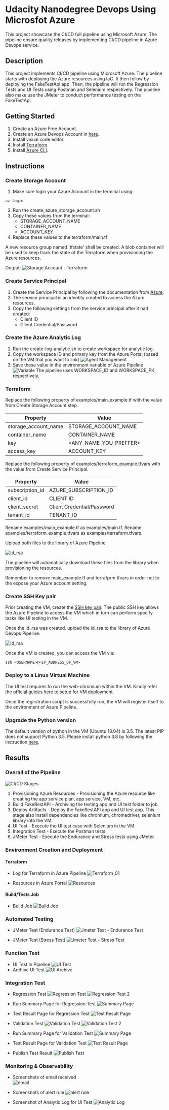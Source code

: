 # Udacity Nanodegree Devops Using Microsfot Azure
This project showcase the CI/CD full pipeline using Microsoft Azure. The pipeline ensure quality releases by implementing CI/CD pipeline in Azure Devops service.

## Description
This project implements CI/CD pipeline using Microsoft Azure. The pipeline starts with deploying the Azure resources using IaC. It then follow by deploying the FakeTestApi app. Then, the pipeline will run the Regression Tests and UI Tests using Postman and Selenium respectively. The pipeline also make use the JMeter to conduct performance testing on the FakeTestApi.

## Getting Started
1. Create an Azure Free Account.
2. Create an Azure Devops Account in [here](https://dev.azure.com).
3. Install visual code editor.
4. Install [Terraform](https://learn.hashicorp.com/tutorials/terraform/install-cli).
5. Install [Azure CLI](https://docs.microsoft.com/en-us/cli/azure/install-azure-cli).

## Instructions

### Create Storage Account
1. Make sure login your Azure Account in the terminal using:
```
az login
```
2. Run the create_azure_storage_account.sh
3. Copy these values from the terminal:
    - STORAGE_ACCOUNT_NAME
    - CONTAINER_NAME
    - ACCOUNT_KEY
4. Replace these values to the terraform/main.tf

A new resource group named 'tfstate' shall be created. A blob container will be used to keep track the state of the Terraform when provisioning the Azure resources.

Output:
![Storage Account - Terraform](./screens/01_Terraform.png)

### Create Service Principal
1. Create the Service Principal by following the documentation from [Azure](https://docs.microsoft.com/en-us/azure/active-directory/develop/howto-create-service-principal-portal).
2. The service principal is an identity created to access the Azure resources.
3. Copy the following settings from the service principal after it had created:
    - Client ID
    - Client Credential/Password

### Create the Azure Analytic Log
1. Run the create-log-analytic.sh to create workspace for analytic log.
2. Copy the workspace ID and primary key from the Azure Portal (based on the VM that you want to link)
![Agent Management](./screens/015_Agent_Management.png)
3. Save these value in the environment variable of Azure Pipeline
![Variable](./screens/014_variable.png)
The pipeline uses WORKSPACE_ID and WORKSPACE_PK respectively.


### Terraform
Replace the following property of examples/main_example.tf with the value from Create Storage Account step.

| Property | Value |
| ----------- | ----------- |
| storage_account_name | STORAGE_ACCOUNT_NAME |
| container_name | CONTAINER_NAME |
| key | <ANY_NAME_YOU_PREFFER> |
| access_key | ACCOUNT_KEY |


Replace the following property of examples/terraform_example.tfvars with the value from Create Service Principal.

| Property | Value |
| ----------- | ----------- |
| subscription_id | AZURE_SUBSCRIPTION_ID |
| client_id | CLIENT ID |
| client_secret | Client Credential/Password |
| tenant_id | TENANT_ID |

Rename examples/main_example.tf as examples/main.tf.
Rename examples/terraform_example.tfvars as examples/terraform.tfvars.

Upload both files to the library of Azure Pipeline.

![id_rsa](./screens/01_rsa_upload.png)

The pipeline will automatically download these files from the library when provisioning the resources.

Remember to remove main_example.tf and terrafprm.tfvars in order not to the expose your Azure account setting.


### Create SSH Key pair
Prior creating the VM, create the [SSH key pair](https://docs.microsoft.com/en-us/azure/virtual-machines/linux/mac-create-ssh-keys).
The public SSH key allows the Azure Pipeline to access the VM which in turn can perform specify tasks like UI testing in the VM.

Once the id_rsa was created, upload the id_rsa to the library of Azure Devops Pipeline:

![id_rsa](./screens/01_rsa_upload.png)


Once the VM is created, you can access the VM via:
```
ssh <USERNAME>@<IP_ADDRESS_OF_VM>
```


### Deploy to a Linux Virtual Machine
The UI test requires to run the web-chromium within the VM. Kindly refer the official guides [here](https://docs.microsoft.com/en-us/azure/devops/pipelines/ecosystems/deploy-linux-vm?view=azure-devops&tabs=javascript) to setup for VM deployment.

Once the regirstration script is successfully run, the VM will register itself to the environment of Azure Pipeline.

### Upgrade the Python version
The default version of python in the VM (Ubuntu 18.04) is 3.5. The latest PIP does not support Python 3.5. Please install python 3.8
by following the instruction [here](https://tecadmin.net/install-python-3-8-ubuntu/).

## Results
### Overall of the Pipeline
![CI/CD Stages](./screens/01_CI-CD_Stages.png)

1. Provisioning Azure Resources - Provisioning the Azure resource like creating the app service plan, app service, VM, etc.
2. Build FakeRestAPI - Archiving the testing app and UI test folder to job.
3. Deploy Artifacts - Deploy the FakeRestAPI app and UI test app. This stage also install dependencies like chromium, chromedriver, selenium library into the VM.
4. UI Test - Execute the UI test case with Selenium in the VM.
5. Integration Test - Execute the Postman tests.
6. JMeter Test - Execute the Endurance and Stress tests using JMeter.

### Environment Creation and Deployment

#### Terraform
- Log for Terraform in Azure Pipeline
![Terraform_01](./screens/09_Terraform_01.png)

- Resources in Azure Portal
![Resources](./screens/09_Terraform_02.png)

#### Build/Tests Job
- Build Job
![Build Job](./screens/010_pipeline.png)


### Automated Testing
- JMeter Test (Endurance Test)
![Jmeter Test - Endurance Test](./screens/07_Endurance_Test.png)

- JMeter Test (Stress Test)
![Jmeter Test - Stress Test](./screens/07_Stress_Test.png)


### Function Test
- UI Test in Pipeline
![UI Test](./screens/02_UI_Test.png)
- Archive UI Test
![UI Archive](./screens/02_UI_Test_Archive.png)

### Integration Test
- Regression Test
![Regression Test](./screens/03_Regression_Test_01.png)
![Regression Test 2](./screens/03_Regression_Test_02.png)

- Run Summary Page for Regression Test
![Summary Page](./screens/05_Publish_Regression_Test_01.png)
- Test Result Page for Regression Test
![Test Result Page](./screens/05_Publish_Regression_Test_02.png)

- Validation Test
![Validation Test](./screens/04_Validation_Test_01.png)
![Validation Test 2](./screens/04_Validation_Test_02.png)

- Run Summary Page for Validation Test
![Summary Page](./screens/06_Publish_Validation_Test_01.png)
- Test Result Page for Validation Test
![Test Result Page](./screens/06_Publish_Validation_Test_02.png)

- Publish Test Result
![Publish Test](./screens/011_Publish_Results.png)


### Monitoring & Observability
- Screenshots of email received <br/>
![email](./screens/012_Email_Alert.png)

- Screenshots of alert rule
![alert rule](./screens/013_AlertRule.png)

- Screenshot of Analytic Log for UI Test
![Analytic Log](./screens/016_Selenium_log.png)